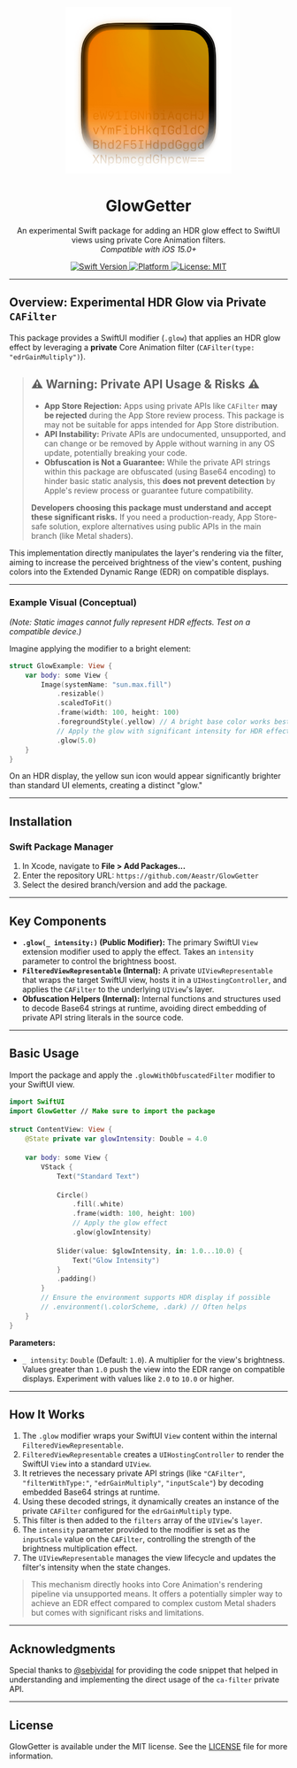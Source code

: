 <div align="center">
  <img width="300" height="300" src="/assets/icon.png" alt="GlowGetter Logo">
  <h1><b>GlowGetter</b></h1>
  <p>
    An experimental Swift package for adding an HDR glow effect
    to SwiftUI views using private Core Animation filters.
    <br>
    <i>Compatible with iOS 15.0+</i>
  </p>
</div>

<div align="center">
  <a href="https://swift.org">
    <img src="https://img.shields.io/badge/Swift-6.0-orange.svg" alt="Swift Version">
  </a>
  <a href="https://www.apple.com/ios/">
    <img src="https://img.shields.io/badge/Platform-iOS%2015%2B%20%7C%20-blue.svg" alt="Platform">
  </a>
  <a href="LICENSE">
    <img src="https://img.shields.io/badge/License-MIT-green.svg" alt="License: MIT">
  </a>
</div>


---

## **Overview: Experimental HDR Glow via Private `CAFilter`**

This package provides a SwiftUI modifier (`.glow`) that applies an HDR glow effect by leveraging a **private** Core Animation filter (`CAFilter(type: "edrGainMultiply")`).

> ## ⚠️ **Warning: Private API Usage & Risks** ⚠️
>
> *   **App Store Rejection:** Apps using private APIs like `CAFilter` **may be rejected** during the App Store review process. This package is may not be suitable for apps intended for App Store distribution.
> *   **API Instability:** Private APIs are undocumented, unsupported, and can change or be removed by Apple without warning in any OS update, potentially breaking your code.
> *   **Obfuscation is Not a Guarantee:** While the private API strings within this package are obfuscated (using Base64 encoding) to hinder basic static analysis, this **does not prevent detection** by Apple's review process or guarantee future compatibility.
>
> **Developers choosing this package must understand and accept these significant risks.** If you need a production-ready, App Store-safe solution, explore alternatives using public APIs in the main branch (like Metal shaders).

This implementation directly manipulates the layer's rendering via the filter, aiming to increase the perceived brightness of the view's content, pushing colors into the Extended Dynamic Range (EDR) on compatible displays.

---

### **Example Visual (Conceptual)**

*(Note: Static images cannot fully represent HDR effects. Test on a compatible device.)*

Imagine applying the modifier to a bright element:

```swift
struct GlowExample: View {
    var body: some View {
        Image(systemName: "sun.max.fill")
            .resizable()
            .scaledToFit()
            .frame(width: 100, height: 100)
            .foregroundStyle(.yellow) // A bright base color works best
            // Apply the glow with significant intensity for HDR effect
            .glow(5.0)
    }
}
```

On an HDR display, the yellow sun icon would appear significantly brighter than standard UI elements, creating a distinct "glow."

---

## **Installation**

### Swift Package Manager

1.  In Xcode, navigate to **File > Add Packages...**
2.  Enter the repository URL:
    `https://github.com/Aeastr/GlowGetter`
3.  Select the desired branch/version and add the package.

---

## **Key Components**

*   **`.glow(_ intensity:)` (Public Modifier):**
    The primary SwiftUI `View` extension modifier used to apply the effect. Takes an `intensity` parameter to control the brightness boost.
*   **`FilteredViewRepresentable` (Internal):**
    A private `UIViewRepresentable` that wraps the target SwiftUI view, hosts it in a `UIHostingController`, and applies the `CAFilter` to the underlying `UIView`'s layer.
*   **Obfuscation Helpers (Internal):**
    Internal functions and structures used to decode Base64 strings at runtime, avoiding direct embedding of private API string literals in the source code.

---

## **Basic Usage**

Import the package and apply the `.glowWithObfuscatedFilter` modifier to your SwiftUI view.

```swift
import SwiftUI
import GlowGetter // Make sure to import the package

struct ContentView: View {
    @State private var glowIntensity: Double = 4.0

    var body: some View {
        VStack {
            Text("Standard Text")

            Circle()
                .fill(.white)
                .frame(width: 100, height: 100)
                // Apply the glow effect
                .glow(glowIntensity)

            Slider(value: $glowIntensity, in: 1.0...10.0) {
                Text("Glow Intensity")
            }
            .padding()
        }
        // Ensure the environment supports HDR display if possible
        // .environment(\.colorScheme, .dark) // Often helps
    }
}
```

**Parameters:**

*   `_ intensity`: `Double` (Default: `1.0`). A multiplier for the view's brightness. Values greater than `1.0` push the view into the EDR range on compatible displays. Experiment with values like `2.0` to `10.0` or higher.

---

## **How It Works**

1.  The `.glow` modifier wraps your SwiftUI `View` content within the internal `FilteredViewRepresentable`.
2.  `FilteredViewRepresentable` creates a `UIHostingController` to render the SwiftUI `View` into a standard `UIView`.
3.  It retrieves the necessary private API strings (like `"CAFilter"`, `"filterWithType:"`, `"edrGainMultiply"`, `"inputScale"`) by decoding embedded Base64 strings at runtime.
4.  Using these decoded strings, it dynamically creates an instance of the private `CAFilter` configured for the `edrGainMultiply` type.
5.  This filter is then added to the `filters` array of the `UIView`'s `layer`.
6.  The `intensity` parameter provided to the modifier is set as the `inputScale` value on the `CAFilter`, controlling the strength of the brightness multiplication effect.
7.  The `UIViewRepresentable` manages the view lifecycle and updates the filter's intensity when the state changes.

> This mechanism directly hooks into Core Animation's rendering pipeline via unsupported means. It offers a potentially simpler way to achieve an EDR effect compared to complex custom Metal shaders but comes with significant risks and limitations.

---

## **Acknowledgments**

Special thanks to [@sebjvidal](https://github.com/sebjvidal) for providing the code snippet that helped in understanding and implementing the direct usage of the `ca-filter` private API.


---

## **License**

GlowGetter is available under the MIT license. See the [LICENSE](LICENSE) file for more information.
